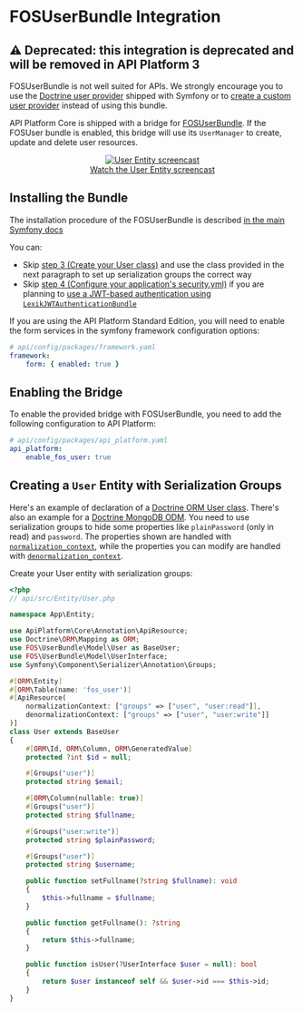 # FOSUserBundle Integration

## ⚠️ Deprecated: this integration is deprecated and will be removed in API Platform 3

FOSUserBundle is not well suited for APIs. We strongly encourage you to use the [Doctrine user provider](https://symfony.com/doc/current/security/user_provider.html#entity-user-provider)
shipped with Symfony or to [create a custom user provider](https://symfony.com/doc/current/security/user_provider.html#creating-a-custom-user-provider)
instead of using this bundle.

API Platform Core is shipped with a bridge for [FOSUserBundle](https://github.com/FriendsOfSymfony/FOSUserBundle).
If the FOSUser bundle is enabled, this bridge will use its `UserManager` to create, update and delete user resources.

<p align="center" class="symfonycasts"><a href="https://symfonycasts.com/screencast/api-platform/user-entity?cid=apip"><img src="../distribution/images/symfonycasts-player.png" alt="User Entity screencast"><br>Watch the User Entity screencast</a></p>

## Installing the Bundle

The installation procedure of the FOSUserBundle is described [in the main Symfony docs](https://symfony.com/doc/master/bundles/FOSUserBundle/index.html)

You can:

* Skip [step 3 (Create your User class)](https://symfony.com/doc/master/bundles/FOSUserBundle/index.html#step-3-create-your-user-class)
and use the class provided in the next paragraph to set up serialization groups the correct way
* Skip [step 4 (Configure your application's security.yml)](https://symfony.com/doc/master/bundles/FOSUserBundle/index.html#step-4-configure-your-application-s-security-yml)
if you are planning to [use a JWT-based authentication using `LexikJWTAuthenticationBundle`](jwt.md)

If you are using the API Platform Standard Edition, you will need to enable the form services in the symfony framework
configuration options:

```yaml
# api/config/packages/framework.yaml
framework:
    form: { enabled: true }
```

## Enabling the Bridge

To enable the provided bridge with FOSUserBundle, you need to add the following configuration to API Platform:

```yaml
# api/config/packages/api_platform.yaml
api_platform:
    enable_fos_user: true
```

## Creating a `User` Entity with Serialization Groups

Here's an example of declaration of a [Doctrine ORM User class](https://github.com/FriendsOfSymfony/FOSUserBundle/blob/master/Resources/doc/index.rst#a-doctrine-orm-user-class).
There's also an example for a [Doctrine MongoDB ODM](https://github.com/FriendsOfSymfony/FOSUserBundle/blob/master/Resources/doc/index.rst#b-mongodb-user-class).
You need to use serialization groups to hide some properties like `plainPassword` (only in read) and `password`. The properties
shown are handled with [`normalization_context`](serialization.md#normalization), while the properties
you can modify are handled with [`denormalization_context`](serialization.md#denormalization).

Create your User entity with serialization groups:

```php
<?php
// api/src/Entity/User.php

namespace App\Entity;

use ApiPlatform\Core\Annotation\ApiResource;
use Doctrine\ORM\Mapping as ORM;
use FOS\UserBundle\Model\User as BaseUser;
use FOS\UserBundle\Model\UserInterface;
use Symfony\Component\Serializer\Annotation\Groups;

#[ORM\Entity]
#[ORM\Table(name: 'fos_user')]
#[ApiResource(
    normalizationContext: ["groups" => ["user", "user:read"]],
    denormalizationContext: ["groups" => ["user", "user:write"]]
)]
class User extends BaseUser
{
    #[ORM\Id, ORM\Column, ORM\GeneratedValue]
    protected ?int $id = null;

    #[Groups("user")]
    protected string $email;

    #[ORM\Column(nullable: true)] 
    #[Groups("user")]
    protected string $fullname;

    #[Groups("user:write")]
    protected string $plainPassword;

    #[Groups("user")]
    protected string $username;

    public function setFullname(?string $fullname): void
    {
        $this->fullname = $fullname;
    }

    public function getFullname(): ?string
    {
        return $this->fullname;
    }

    public function isUser(?UserInterface $user = null): bool
    {
        return $user instanceof self && $user->id === $this->id;
    }
}
```
